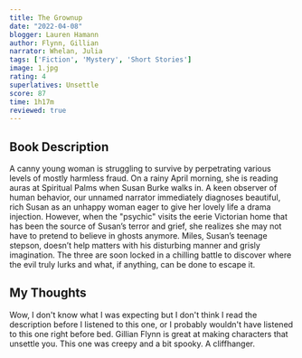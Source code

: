 ```yaml
---
title: The Grownup
date: "2022-04-08"
blogger: Lauren Hamann
author: Flynn, Gillian
narrator: Whelan, Julia
tags: ['Fiction', 'Mystery', 'Short Stories']
image: 1.jpg
rating: 4
superlatives: Unsettle
score: 87
time: 1h17m
reviewed: true
---
```




## Book Description

A canny young woman is struggling to survive by perpetrating various levels of mostly harmless fraud. On a rainy April morning, she is reading auras at Spiritual Palms when Susan Burke walks in. A keen observer of human behavior, our unnamed narrator immediately diagnoses beautiful, rich Susan as an unhappy woman eager to give her lovely life a drama injection. However, when the "psychic" visits the eerie Victorian home that has been the source of Susan’s terror and grief, she realizes she may not have to pretend to believe in ghosts anymore. Miles, Susan’s teenage stepson, doesn’t help matters with his disturbing manner and grisly imagination. The three are soon locked in a chilling battle to discover where the evil truly lurks and what, if anything, can be done to escape it.


## My Thoughts
Wow, I don't know what I was expecting but I don't think I read the description before I listened to this one, or I probably wouldn't have listened to this one right before bed. Gillian Flynn is great at making characters that unsettle you. This one was creepy and a bit spooky. A cliffhanger. 